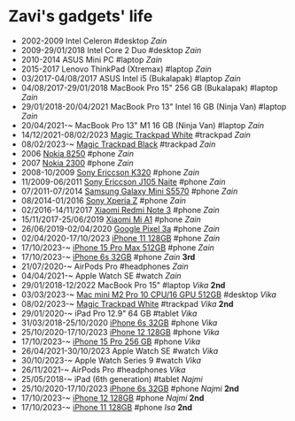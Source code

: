 Zavi's gadgets' life
==================

- 2002-2009 Intel Celeron #desktop _Zain_
- 2009-29/01/2018 Intel Core 2 Duo #desktop _Zain_
- 2010-2014 ASUS Mini PC #laptop _Zain_
- 2015-2017 Lenovo ThinkPad (Xtremax) #laptop _Zain_
- 03/2017-04/08/2017 ASUS Intel i5 (Bukalapak) #laptop _Zain_
- 04/08/2017-29/01/2018 MacBook Pro 15" 256 GB (Bukalapak) #laptop _Zain_
- 29/01/2018-20/04/2021 MacBook Pro 13" Intel 16 GB (Ninja Van) #laptop _Zain_
- 20/04/2021-~ MacBook Pro 13" M1 16 GB (Ninja Van) #laptop _Zain_
- 14/12/2021-08/02/2023 [Magic Trackpad White](https://www.apple.com/shop/product/MK2D3AM/A/magic-trackpad-white-multi-touch-surface) #trackpad _Zain_
- 08/02/2023-~ [Magic Trackpad Black](https://www.apple.com/shop/product/MK2D3AM/A/magic-trackpad-white-multi-touch-surface) #trackpad _Zain_
- 2006 [Nokia 8250](https://www.gsmarena.com/nokia_8250-217.php) #phone _Zain_
- 2007 [Nokia 2300](https://www.gsmarena.com/nokia_2300-513.php) #phone _Zain_
- 2008-10/2009 [Sony Ericcson K320](https://www.gsmarena.com/sony_ericsson_k320-1722.php) #phone _Zain_
- 11/2009-06/2011 [Sony Ericcson J105 Naite](https://www.gsmarena.com/sony_ericsson_j105_naite-2818.php) #phone _Zain_
- 07/2011-07/2014 [Samsung Galaxy Mini S5570](https://www.gsmarena.com/samsung_galaxy_mini_s5570-3725.php) #phone _Zain_
- 08/2014-01/2016 [Sony Xperia Z](https://www.gsmarena.com/sony_xperia_z-5204.php) #phone _Zain_
- 02/2016-14/11/2017 [Xiaomi Redmi Note 3](https://www.gsmarena.com/xiaomi_redmi_note_3-7863.php) #phone _Zain_
- 15/11/2017-25/06/2019 [Xiaomi Mi A1](https://en.wikipedia.org/wiki/Xiaomi_Mi_A1) #phone _Zain_
- 26/06/2019-02/04/2020 [Google Pixel 3a](https://www.gsmarena.com/google_pixel_3a-9408.php) #phone _Zain_
- 02/04/2020-17/10/2023 [iPhone 11 128GB](https://support.apple.com/kb/SP804?locale=en_US) #phone _Zain_
- 17/10/2023-~ [iPhone 15 Pro Max 512GB](https://everymac.com/systems/apple/iphone/specs/apple-iphone-15-pro-max-global-a3106-specs.html) #phone _Zain_
- 17/10/2023-~ [iPhone 6s 32GB](https://support.apple.com/kb/SP726?locale=en_US) #phone _Zain_ **3rd**
- 21/07/2020-~ AirPods Pro #headphones _Zain_
- 04/04/2021-~ Apple Watch SE #watch _Zain_
- 29/01/2018-12/2022 MacBook Pro 15" #laptop _Vika_ **2nd**
- 03/03/2023-~ [Mac mini M2 Pro 10 CPU/16 GPU 512GB](https://everymac.com/systems/apple/mac_mini/specs/mac-mini-m2-pro-10-core-cpu-16-core-gpu-2023-specs.html) #desktop _Vika_
- 08/02/2023-~ [Magic Trackpad White](https://www.apple.com/shop/product/MK2D3AM/A/magic-trackpad-white-multi-touch-surface) #trackpad _Vika_ **2nd**
- 29/01/2020-~ iPad Pro 12.9" 64 GB #tablet _Vika_
- 31/03/2018-25/10/2020 [iPhone 6s 32GB](https://support.apple.com/kb/SP726?locale=en_US) #phone _Vika_
- 25/10/2020-17/10/2023 [iPhone 12 128GB](https://support.apple.com/kb/SP830?locale=en_US) #phone _Vika_
- 17/10/2023-~ [iPhone 15 Pro 256 GB](https://everymac.com/systems/apple/iphone/specs/apple-iphone-15-pro-global-a3102-specs.html) #phone _Vika_
- 26/04/2021-30/10/2023 Apple Watch SE #watch _Vika_
- 30/10/2023-~ Apple Watch Series 9 #watch _Vika_
- 26/11/2021-~ AirPods Pro #headphones _Vika_
- 25/05/2018-~ iPad (6th generation) #tablet _Najmi_
- 25/10/2020-17/10/2023 [iPhone 6s 32GB](https://support.apple.com/kb/SP726?locale=en_US) #phone _Najmi_ **2nd**
- 17/10/2023-~ [iPhone 12 128GB](https://support.apple.com/kb/SP830?locale=en_US) #phone _Najmi_ **2nd**
- 17/10/2023-~ [iPhone 11 128GB](https://support.apple.com/kb/SP804?locale=en_US) #phone _Isa_ **2nd**
